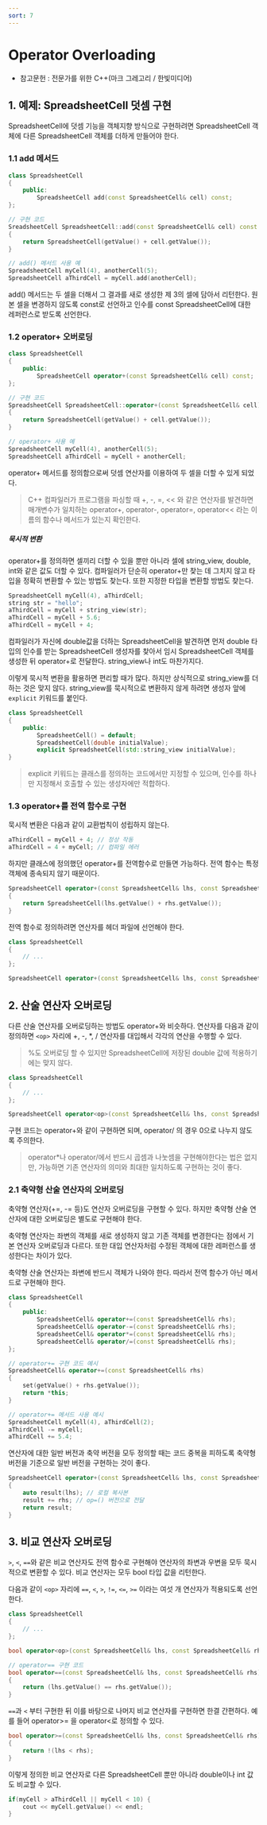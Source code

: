 ```yaml
---
sort: 7
---
```


# Operator Overloading

* 참고문헌 : 전문가를 위한 C++(마크 그레고리 / 한빛미디어)

## 1. 예제: SpreadsheetCell 덧셈 구현

SpreadsheetCell에 덧셈 기능을 객체지향 방식으로 구현하려면 SpreadsheetCell 객체에 다른 SpreadsheetCell 객체를 더하게 만들어야 한다.

### 1.1 add 메서드

```cpp
class SpreadsheetCell
{
    public:
        SpreadsheetCell add(const SpreadsheetCell& cell) const;
};

// 구현 코드
SreadsheetCell SpreadsheetCell::add(const SpreadsheetCell& cell) const
{
    return SpreadsheetCell(getValue() + cell.getValue());
}

// add() 메서드 사용 예
SpreadsheetCell myCell(4), anotherCell(5);
SpreadsheetCell aThirdCell = myCell.add(anotherCell);
```

add() 메서드는 두 셀을 더해서 그 결과를 새로 생성한 제 3의 셀에 담아서 리턴한다. 원본 셀을 변경하지 않도록 const로 선언하고 인수를 const SpreadsheetCell에 대한 레퍼런스로 받도록 선언한다.

### 1.2 operator+ 오버로딩

```cpp
class SpreadsheetCell
{
    public:
        SpreadsheetCell operator+(const SpreadsheetCell& cell) const;
};

// 구현 코드
SpreadsheetCell SpreadsheetCell::operator+(const SpreadsheetCell& cell) const
{
    return SpreadsheetCell(getValue() + cell.getValue());
}

// operator+ 사용 예
SpreadsheetCell myCell(4), anotherCell(5);
SpreadsheetCell aThirdCell = myCell + anotherCell;
```

operator+ 메서드를 정의함으로써 덧셈 연산자를 이용하여 두 셀을 더할 수 있게 되었다.

> C++ 컴파일러가 프로그램을 파싱할 때 +, -, =, << 와 같은 연산자를 발견하면 매개변수가 일치하는 operator+, operator-, operator=, operator<< 라는 이름의 함수나 메서드가 있는지 확인한다.

##### 묵시적 변환

operator+를 정의하면 셀끼리 더할 수 있을 뿐만 아니라 셀에 string_view, double, int와 같은 값도 더할 수 있다. 컴파일러가 단순히 operator+만 찾는 데 그치지 않고 타입을 정확히 변환할 수 있는 방법도 찾는다. 또한 지정한 타입을 변환할 방법도 찾는다.

```cpp
SpreadsheetCell myCell(4), aThirdCell;
string str = "hello";
aThirdCell = myCell + string_view(str);
aThirdCell = myCell + 5.6;
aThirdCell = myCell + 4;
```

컴파일러가 자신에 double값을 더하는 SpreadsheetCell을 발견하면 먼저 double 타입의 인수를 받는 SpreadsheetCell 생성자를 찾아서 임시 SpreadsheetCell 객체를 생성한 뒤 operator+로 전달한다. string_view나 int도 마찬가지다.

이렇게 묵시적 변환을 활용하면 편리할 때가 많다. 하지만 상식적으로 string_view를 더하는 것은 맞지 않다. string_view를 묵시적으로 변환하지 않게 하려면 생성자 앞에 `explicit` 키워드를 붙인다.

```cpp
class SpreadsheetCell
{
    public:
        SpreadsheetCell() = default;
        SpreadsheetCell(double initialValue);
        explicit SpreadsheetCell(std::string_view initialValue);
}
```

> explicit 키워드는 클래스를 정의하는 코드에서만 지정할 수 있으며, 인수를 하나만 지정해서 호출할 수 있는 생성자에만 적합하다.

### 1.3 operator+를 전역 함수로 구현

묵시적 변환은 다음과 같이 교환법칙이 성립하지 않는다.

```cpp
aThirdCell = myCell + 4; // 정상 작동
aThirdCell = 4 + myCell; // 컴파일 에러
```

하지만 클래스에 정의했던 operator+를 전역함수로 만들면 가능하다. 전역 함수는 특정 객체에 종속되지 않기 때문이다.

```cpp
SpreadsheetCell operator+(const SpreadsheetCell& lhs, const SpreadsheetCell& rhs)
{
    return SpreadsheetCell(lhs.getValue() + rhs.getValue());
}
```

전역 함수로 정의하려면 연산자를 헤더 파일에 선언해야 한다.

```cpp
class SpreadsheetCell
{
    // ...
};

SpreadsheetCell operator+(const SpreadsheetCell& lhs, const SpreadsheetCell& rhs);
```

## 2. 산술 연산자 오버로딩

다른 산술 연산자를 오버로딩하는 방법도 operator+와 비슷하다. 연산자를 다음과 같이 정의하면 `<op>` 자리에 +, -, *, / 연산자를 대입해서 각각의 연산을 수행할 수 있다.

> %도 오버로딩 할 수 있지만 SpreadsheetCell에 저장된 double 값에 적용하기에는 맞지 않다.

```cpp
class SpreadsheetCell
{
    // ...
};

SpreadsheetCell operator<op>(const SpreadsheetCell& lhs, const SpreadsheetCell& rhs);
```

구현 코드는 operator+와 같이 구현하면 되며, operator/ 의 경우 0으로 나누지 않도록 주의한다.

> operator*나 operator/에서 반드시 곱셈과 나눗셈을 구현해야한다는 법은 없지만, 가능하면 기존 연산자의 의미와 최대한 일치하도록 구현하는 것이 좋다.

### 2.1 축약형 산술 연산자의 오버로딩

축약형 연산자(+=, -= 등)도 연산자 오버로딩을 구현할 수 있다. 하지만 축약형 산술 연산자에 대한 오버로딩은 별도로 구현해야 한다.

축약형 연산자는 좌변의 객체를 새로 생성하지 않고 기존 객체를 변경한다는 점에서 기본 연산자 오버로딩과 다르다. 또한 대입 연산자처럼 수정된 객체에 대한 레퍼런스를 생성한다는 차이가 있다.

축약형 산술 연산자는 좌변에 반드시 객체가 나와야 한다. 따라서 전역 함수가 아닌 메서드로 구현해야 한다.

```cpp
class SpreadsheetCell
{
    public:
        SpreadsheetCell& operator+=(const SpreadsheetCell& rhs);
        SpreadsheetCell& operator-=(const SpreadsheetCell& rhs);
        SpreadsheetCell& operator*=(const SpreadsheetCell& rhs);
        SpreadsheetCell& operator/=(const SpreadsheetCell& rhs);
};

// operator+= 구현 코드 예시
SpreadsheetCell& operator+=(const SpreadsheetCell& rhs)
{
    set(getValue() + rhs.getValue());
    return *this;
}

// operator+= 메서드 사용 예시
SpreadsheetCell myCell(4), aThirdCell(2);
aThirdCell -= myCell;
aThirdCell += 5.4;
```

연산자에 대한 일반 버전과 축약 버전을 모두 정의할 때는 코드 중복을 피하도록 축약형 버전을 기준으로 일반 버전을 구현하는 것이 좋다.

```cpp
SpreadsheetCell operator+(const SpreadsheetCell& lhs, const SpreadsheetCell& rhs)
{
    auto result(lhs); // 로컬 복사본
    result += rhs; // op=() 버전으로 전달
    return result;
}
```

## 3. 비교 연산자 오버로딩

`>`, `<`, `==`와 같은 비교 연산자도 전역 함수로 구현해야 연산자의 좌변과 우변을 모두 묵시적으로 변환할 수 있다. 비교 연산자는 모두 bool 타입 값을 리턴한다.

다음과 같이 `<op>` 자리에 `==`, `<`, `>`, `!=`, `<=`, `>=` 이라는 여섯 개 연산자가 적용되도록 선언한다.

```cpp
class SpreadsheetCell
{
    // ...
};

bool operator<op>(const SpreadsheetCell& lhs, const SpreadsheetCell& rhs);

// operator== 구현 코드
bool operator==(const SpreadsheetCell& lhs, const SpreadsheetCell& rhs)
{
    return (lhs.getValue() == rhs.getValue());
}
```

`==`과 `<` 부터 구현한 뒤 이를 바탕으로 나머지 비교 연산자를 구현하면 한결 간편하다. 예를 들어 operator>= 을 operator<로 정의할 수 있다.

```cpp
bool operator>=(const SpreadsheetCell& lhs, const SpreadsheetCell& rhs)
{
    return !(lhs < rhs);
}
```

이렇게 정의한 비교 연산자로 다른 SpreadsheetCell 뿐만 아니라 double이나 int 값도 비교할 수 있다.

```cpp
if(myCell > aThirdCell || myCell < 10) {
    cout << myCell.getValue() << endl;
}
```